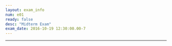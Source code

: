 ```yaml
---
layout: exam_info
num: e01
ready: false
desc: "Midterm Exam"
exam_date: 2016-10-19 12:30:00.00-7
---
```



---

<div style="display:none;">  http://ucsb-cs16-f16.github.io/exam/e01 </div>

